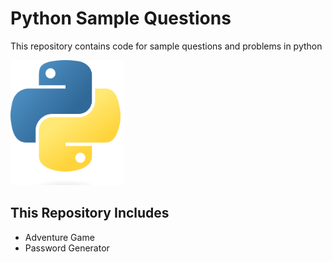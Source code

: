 # Python Sample Questions
This repository contains code for sample questions and problems in python

<img src='python_logo.webp' height=200px alt='python logo'>

## This Repository Includes
* Adventure Game
* Password Generator
